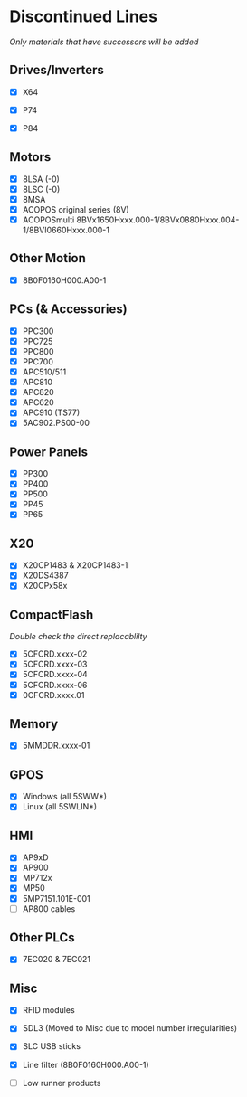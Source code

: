 # Discontinued Lines
*Only materials that have successors will be added*

## Drives/Inverters
- [x] X64
- [x] P74
- [x] P84


## Motors
- [x] 8LSA (-0)
- [x] 8LSC (-0)
- [x] 8MSA
- [x] ACOPOS original series (8V)
- [x] ACOPOSmulti 8BVx1650Hxxx.000-1/8BVx0880Hxxx.004-1/8BVI0660Hxxx.000-1

## Other Motion
- [x] 8B0F0160H000.A00-1

## PCs (& Accessories)
- [x] PPC300
- [x] PPC725
- [x] PPC800
- [x] PPC700
- [x] APC510/511
- [x] APC810
- [x] APC820
- [x] APC620
- [x] APC910 (TS77)
- [x] 5AC902.PS00-00

## Power Panels
- [x] PP300
- [x] PP400
- [x] PP500
- [x] PP45
- [x] PP65

## X20
- [x] X20CP1483 & X20CP1483-1
- [x] X20DS4387
- [x] X20CPx58x

## CompactFlash
*Double check the direct replacablilty*
- [x] 5CFCRD.xxxx-02
- [x] 5CFCRD.xxxx-03
- [x] 5CFCRD.xxxx-04
- [x] 5CFCRD.xxxx-06
- [x] 0CFCRD.xxxx.01

## Memory
- [x] 5MMDDR.xxxx-01

## GPOS
- [x] Windows (all 5SWW*)
- [x] Linux (all 5SWLIN*)

## HMI
- [x] AP9xD
- [x] AP900
- [x] MP712x
- [x] MP50
- [x] 5MP7151.101E-001
- [ ] AP800 cables

## Other PLCs
- [x] 7EC020 & 7EC021

## Misc
- [x] RFID modules
- [x] SDL3 (Moved to Misc due to model number irregularities)
- [x] SLC USB sticks
- [x] Line filter (8B0F0160H000.A00-1)
- [ ] Low runner products


